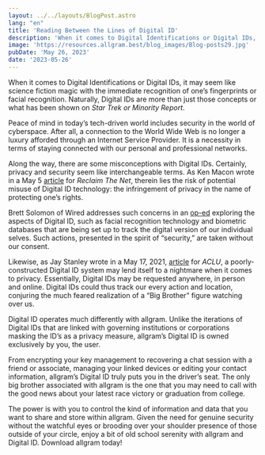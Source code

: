 ```yaml
---
layout: ../../layouts/BlogPost.astro
lang: "en"
title: 'Reading Between the Lines of Digital ID'
description: 'When it comes to Digital Identifications or Digital IDs, it may seem like science fiction magic with the immediate recognition of one’s fingerprints or facial recognition. Naturally, Digital IDs are...'
image: 'https://resources.allgram.best/blog_images/Blog-posts29.jpg'
pubDate: 'May 26, 2023'
date: '2023-05-26'
---
```


When it comes to Digital Identifications or Digital IDs, it may seem like science fiction magic with the immediate recognition of one’s fingerprints or facial recognition. Naturally, Digital IDs are more than just those concepts or what has been shown on *Star Trek or Minority Report*.

Peace of mind in today’s tech-driven world includes security in the world of cyberspace. After all, a connection to the World Wide Web is no longer a luxury afforded through an Internet Service Provider. It is a necessity in terms of staying connected with our personal and professional networks.

Along the way, there are some misconceptions with Digital IDs. Certainly, privacy and security seem like interchangeable terms. As Ken Macon wrote in a May 5 [article](https://reclaimthenet.org/biden-admins-want-america-to-lead-the-way-on-digital-id) for *Reclaim The Net*, therein lies the risk of potential misuse of Digital ID technology:  the infringement of privacy in the name of protecting one’s rights.

Brett Solomon of Wired addresses such concerns in an [op-ed](https://www.wired.com/story/digital-ids-are-more-dangerous-than-you-think/) exploring the aspects of Digital ID, such as facial recognition technology and biometric databases that are being set up to track the digital version of our individual selves. Such actions, presented in the spirit of “security,” are taken without our consent.

Likewise, as Jay Stanley wrote in a May 17, 2021, [article](https://www.aclu.org/news/privacy-technology/digital-ids-might-sound-like-a-good-idea-but-they-could-be-a-privacy-nightmare) for *ACLU*, a poorly-constructed Digital ID system may lend itself to a nightmare when it comes to privacy. Essentially, Digital IDs may be requested anywhere, in person and online. Digital IDs could thus track our every action and location, conjuring the much feared realization of a “Big Brother” figure watching over us.

Digital ID operates much differently with allgram. Unlike the iterations of Digital IDs that are linked with governing institutions or corporations masking the ID’s as a privacy measure, allgram’s Digital ID is owned exclusively by you, the user.

From encrypting your key management to recovering a chat session with a friend or associate, managing your linked devices or editing your contact information, allgram’s Digital ID truly puts you in the driver’s seat. The only big brother associated with allgram is the one that you may need to call with the good news about your latest race victory or graduation from college.

The power is with you to control the kind of information and data that you want to share and store within allgram. Given the need for genuine security without the watchful eyes or brooding over your shoulder presence of those outside of your circle, enjoy a bit of old school serenity with allgram and Digital ID. Download allgram today!
